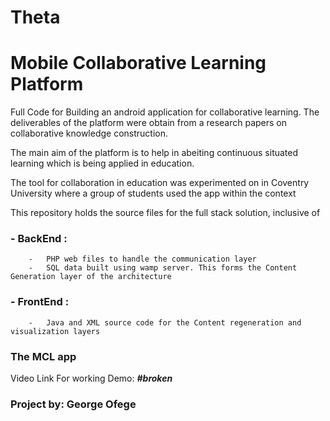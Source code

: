 # Theta
# Mobile Collaborative Learning Platform

Full Code for Building an android application for collaborative learning. 
The deliverables of the platform were obtain from a research papers on collaborative knowledge construction.


The main aim of the platform is to help in abeiting continuous situated learning which is being applied in education.

The tool for collaboration in education was experimented on in Coventry University where a group of students used the app within the context

This repository holds the source files for the full stack solution, inclusive of

### -   BackEnd :
        -   PHP web files to handle the communication layer
        -   SQL data built using wamp server. This forms the Content Generation layer of the architecture
### -   FrontEnd :
        -   Java and XML source code for the Content regeneration and visualization layers
        
        
### The MCL app

Video Link For working Demo: **_#broken_**












###                                                  Project by: George Ofege
